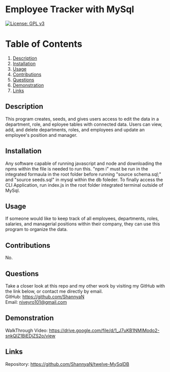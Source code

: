# Employee Tracker with MySql  
[![License: GPL v3](https://img.shields.io/badge/License-GPLv3-blue.svg)](https://www.gnu.org/licenses/gpl-3.0)  
  
 # Table of Contents  
   
1. [Description](#description)  
2. [Installation](#installation)  
3. [Usage](#usage)  
5. [Contributions](#contributions)  
6. [Questions](#questions)  
7. [Demonstration](#demonstration)  
8. [Links](#links)  
## Description  
This program creates, seeds, and gives users access to edit the data in a department, role, and eployee tables with connected data. Users can  view, add, and delete departments, roles, and employees and update an employee's position and manager.  
  
## Installation  
Any software capable of running javascript and node and downloading the npms within the file is needed to run this.  "npm i" must be run in the integrated formaula in the root folder before running "source schema.sql;" and "source seeds.sql" in mysql within the db foleder. To finally access the CLI Application, run index.js in the root folder integrated terminal outside of MySql.  
  
## Usage  
If someone would like to keep track of all employees, departments, roles, salaries, and managerial positions within their company, they can use this program to organize the data.  
  
## Contributions  
No.   
   
## Questions  
Take a closer look at this repo and my other work by visiting my GitHub with the link below, or contact me directly by email.  
GitHub: https://github.com/ShannyaN  
Email: niveyro101@gmail.com  

## Demonstration  
WalkThrough Video: https://drive.google.com/file/d/1_J7uKB1NMIModo2-snkQIZ1BiEDjZS2o/view

## Links  
Repository: https://github.com/ShannyaN/twelve-MySqlDB